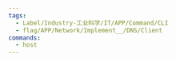 ```yaml
---
tags:
  - Label/Industry-工业科学/IT/APP/Command/CLI
  - flag/APP/Network/Implement__/DNS/Client
commands:
  - host
---
```

